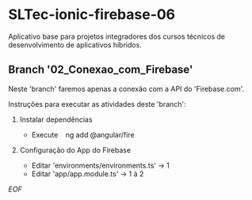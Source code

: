 # SLTec-ionic-firebase-06

Aplicativo base para projetos integradores dos cursos técnicos de desenvolvimento de aplicativos híbridos.

## Branch '02_Conexao_com_Firebase'

Neste 'branch' faremos apenas a conexão com a API do 'Firebase.com'.

Instruções para executar as atividades deste 'branch':
1) Instalar dependências

    - Execute ` ` ng add @angular/fire ` `
2) Configuração do App do Firebase

    - Editar 'environments/environments.ts' &rarr; 1
    - Editar 'app/app.module.ts' &rarr; 1 à 2

*EOF*
